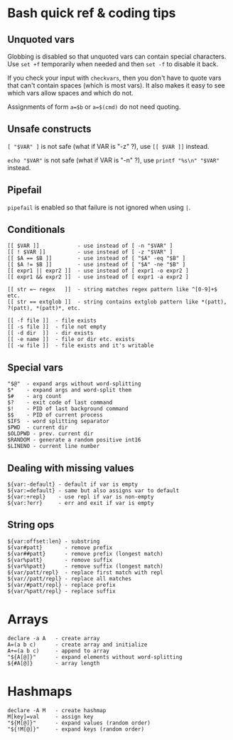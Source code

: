# Bash quick ref & coding tips

## Unquoted vars

Globbing is disabled so that unquoted vars can contain
special characters. Use `set +f` temporarily when needed
and then `set -f` to disable it back.

If you check your input with `checkvars`, then you don't have to
quote vars that can't contain spaces (which is most vars).
It also makes it easy to see which vars allow spaces and which do not.

Assignments of form `a=$b` or `a=$(cmd)` do not need quoting.

## Unsafe constructs

`[ "$VAR" ]` is not safe (what if VAR is "-z" ?), use `[[ $VAR ]]` instead.

`echo "$VAR"` is not safe (what if VAR is "-n" ?), use `printf "%s\n" "$VAR"` instead.

## Pipefail

`pipefail` is enabled so that failure is not ignored when using `|`.

## Conditionals

```
[[ $VAR ]]            - use instead of [ -n "$VAR" ]
[[ ! $VAR ]]          - use instead of [ -z "$VAR" ]
[[ $A == $B ]]        - use instead of [ "$A" -eq "$B" ]
[[ $A != $B ]]        - use instead of [ "$A" -ne "$B" ]
[[ expr1 || expr2 ]]  - use instead of [ expr1 -o expr2 ]
[[ expr1 && expr2 ]]  - use instead of [ expr1 -a expr2 ]

[[ str =~ regex   ]]  - string matches regex pattern like ^[0-9]+$ etc.
[[ str == extglob ]]  - string contains extglob pattern like *(patt), ?(patt), *(patt)*, etc.

[[ -f file ]]  - file exists
[[ -s file ]]  - file not empty
[[ -d dir  ]]  - dir exists
[[ -e name ]]  - file or dir etc. exists
[[ -w file ]]  - file exists and it's writable
```

## Special vars

```
"$@"  - expand args without word-splitting
$*    - expand args and word-split them
$#    - arg count
$?    - exit code of last command
$!    - PID of last background command
$$    - PID of current process
$IFS  - word splitting separator
$PWD  - current dir
$OLDPWD - prev. current dir
$RANDOM - generate a random positive int16
$LINENO - current line number
```

## Dealing with missing values

```
${var:-default} - default if var is empty
${var:=default} - same but also assigns var to default
${var:+repl}    - use repl if var is non-empty
${var:?err}     - err and exit if var is empty
```

## String ops

```
${var:offset:len} - substring
${var#patt}       - remove prefix
${var##patt}      - remove prefix (longest match)
${var%patt}       - remove suffix
${var%%patt}      - remove suffix (longest match)
${var/patt/repl}  - replace first match with repl
${var//patt/repl} - replace all matches
${var/#patt/repl} - replace prefix
${var/%patt/repl} - replace suffix
```

# Arrays

```
declare -a A   - create array
A=(a b c)      - create array and initialize
A+=(a b c)     - append to array
"${A[@]}"      - expand elements without word-splitting
${#A[@]}       - array length
```

# Hashmaps

```
declare -A M   - create hashmap
M[key]=val     - assign key
"${M[@]}"      - expand values (random order)
"${!M[@]}"     - expand keys (random order)
```
